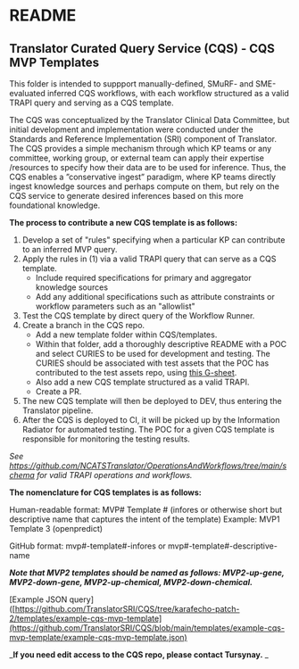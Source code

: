 # README

## Translator Curated Query Service (CQS) - CQS MVP Templates

This folder is intended to suppport manually-defined, SMuRF- and SME-evaluated inferred CQS workflows, with each workflow structured as a valid TRAPI query and serving as a CQS template.

The CQS was conceptualized by the Translator Clinical Data Committee, but initial development and implementation were conducted under the Standards and Reference Implementation (SRI) component of Translator. The CQS provides a simple mechanism through which KP teams or any committee, working group, or external team can apply their expertise /resources to specify how their data are to be used for inference. Thus, the CQS enables a ”conservative ingest” paradigm, where KP teams directly ingest knowledge sources and perhaps compute on them, but rely on the CQS service to generate desired inferences based on this more foundational knowledge.

**The process to contribute a new CQS template is as follows:**
 
1. Develop a set of "rules" specifying when a particular KP can contribute to an inferred MVP query.
2. Apply the rules in (1) via a valid TRAPI query that can serve as a CQS template.
   - Include required specifications for primary and aggregator knowledge sources
   - Add any additional specifications such as attribute constraints or workflow parameters such as an "allowlist"   
3. Test the CQS template by direct query of the Workflow Runner.
4. Create a branch in the CQS repo.
   - Add a new template folder within CQS/templates.
   - Within that folder, add a thoroughly descriptive README with a POC and select CURIES to be used for development and testing. The CURIES should be associated with test assets that the POC has contributed to the test assets repo, using [this G-sheet](https://docs.google.com/spreadsheets/d/1wAQaFEtFqAvp2fbTZIe-2ObF9zUU_cmXILfU8SzUWe0/edit?usp=drive_link).
   - Also add a new CQS template structured as a valid TRAPI.
   - Create a PR.
5. The new CQS template will then be deployed to DEV, thus entering the Translator pipeline.
6. After the CQS is deployed to CI, it will be picked up by the Information Radiator for automated testing. The POC for a given CQS template is responsible for monitoring the testing results.

*See https://github.com/NCATSTranslator/OperationsAndWorkflows/tree/main/schema for valid TRAPI operations and workflows.*

**The nomenclature for CQS templates is as follows:**

Human-readable format: MVP# Template # (infores or otherwise short but descriptive name that captures the intent of the template)
Example: MVP1 Template 3 (openpredict)

GitHub format: mvp#-template#-infores or mvp#-template#-descriptive-name

**_Note that MVP2 templates should be named as follows: MVP2-up-gene, MVP2-down-gene, MVP2-up-chemical, MVP2-down-chemical._**

[Example JSON query]([https://github.com/TranslatorSRI/CQS/tree/karafecho-patch-2/templates/example-cqs-mvp-template](https://github.com/TranslatorSRI/CQS/blob/main/templates/example-cqs-mvp-template/example-cqs-mvp-template.json)

_**If you need edit access to the CQS repo, please contact Tursynay.**
_


